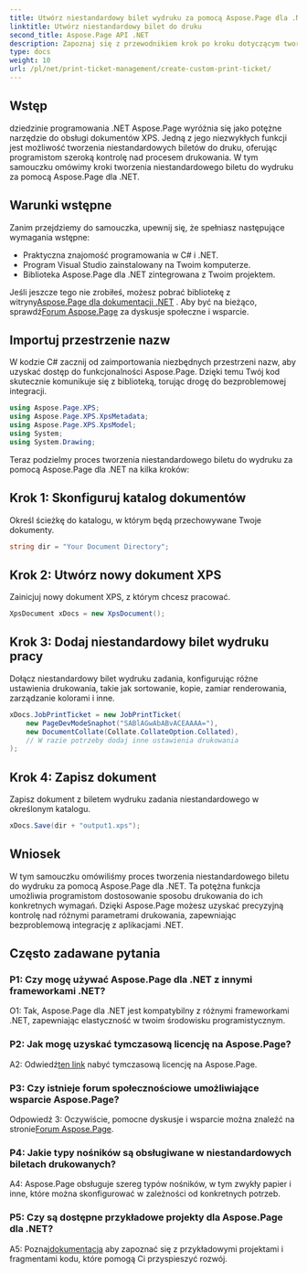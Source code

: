 ```yaml
---
title: Utwórz niestandardowy bilet wydruku za pomocą Aspose.Page dla .NET
linktitle: Utwórz niestandardowy bilet do druku
second_title: Aspose.Page API .NET
description: Zapoznaj się z przewodnikiem krok po kroku dotyczącym tworzenia niestandardowych biletów do druku za pomocą Aspose.Page dla .NET. Dostosuj swoje możliwości drukowania dzięki precyzyjnej kontroli.
type: docs
weight: 10
url: /pl/net/print-ticket-management/create-custom-print-ticket/
---
```

## Wstęp

dziedzinie programowania .NET Aspose.Page wyróżnia się jako potężne narzędzie do obsługi dokumentów XPS. Jedną z jego niezwykłych funkcji jest możliwość tworzenia niestandardowych biletów do druku, oferując programistom szeroką kontrolę nad procesem drukowania. W tym samouczku omówimy kroki tworzenia niestandardowego biletu do wydruku za pomocą Aspose.Page dla .NET.

## Warunki wstępne

Zanim przejdziemy do samouczka, upewnij się, że spełniasz następujące wymagania wstępne:

- Praktyczna znajomość programowania w C# i .NET.
- Program Visual Studio zainstalowany na Twoim komputerze.
- Biblioteka Aspose.Page dla .NET zintegrowana z Twoim projektem.

 Jeśli jeszcze tego nie zrobiłeś, możesz pobrać bibliotekę z witryny[Aspose.Page dla dokumentacji .NET](https://reference.aspose.com/page/net/) . Aby być na bieżąco, sprawdź[Forum Aspose.Page](https://forum.aspose.com/c/page/39) za dyskusje społeczne i wsparcie.

## Importuj przestrzenie nazw

W kodzie C# zacznij od zaimportowania niezbędnych przestrzeni nazw, aby uzyskać dostęp do funkcjonalności Aspose.Page. Dzięki temu Twój kod skutecznie komunikuje się z biblioteką, torując drogę do bezproblemowej integracji.

```csharp
using Aspose.Page.XPS;
using Aspose.Page.XPS.XpsMetadata;
using Aspose.Page.XPS.XpsModel;
using System;
using System.Drawing;
```

Teraz podzielmy proces tworzenia niestandardowego biletu do wydruku za pomocą Aspose.Page dla .NET na kilka kroków:

## Krok 1: Skonfiguruj katalog dokumentów

Określ ścieżkę do katalogu, w którym będą przechowywane Twoje dokumenty.

```csharp
string dir = "Your Document Directory";
```

## Krok 2: Utwórz nowy dokument XPS

Zainicjuj nowy dokument XPS, z którym chcesz pracować.

```csharp
XpsDocument xDocs = new XpsDocument();
```

## Krok 3: Dodaj niestandardowy bilet wydruku pracy

Dołącz niestandardowy bilet wydruku zadania, konfigurując różne ustawienia drukowania, takie jak sortowanie, kopie, zamiar renderowania, zarządzanie kolorami i inne.

```csharp
xDocs.JobPrintTicket = new JobPrintTicket(
    new PageDevModeSnaphot("SABlAGwAbABvACEAAAA="),
    new DocumentCollate(Collate.CollateOption.Collated),
    // W razie potrzeby dodaj inne ustawienia drukowania
);
```

## Krok 4: Zapisz dokument

Zapisz dokument z biletem wydruku zadania niestandardowego w określonym katalogu.

```csharp
xDocs.Save(dir + "output1.xps");
```

## Wniosek

W tym samouczku omówiliśmy proces tworzenia niestandardowego biletu do wydruku za pomocą Aspose.Page dla .NET. Ta potężna funkcja umożliwia programistom dostosowanie sposobu drukowania do ich konkretnych wymagań. Dzięki Aspose.Page możesz uzyskać precyzyjną kontrolę nad różnymi parametrami drukowania, zapewniając bezproblemową integrację z aplikacjami .NET.

## Często zadawane pytania

### P1: Czy mogę używać Aspose.Page dla .NET z innymi frameworkami .NET?

O1: Tak, Aspose.Page dla .NET jest kompatybilny z różnymi frameworkami .NET, zapewniając elastyczność w twoim środowisku programistycznym.

### P2: Jak mogę uzyskać tymczasową licencję na Aspose.Page?

 A2: Odwiedź[ten link](https://purchase.aspose.com/temporary-license/) nabyć tymczasową licencję na Aspose.Page.

### P3: Czy istnieje forum społecznościowe umożliwiające wsparcie Aspose.Page?

 Odpowiedź 3: Oczywiście, pomocne dyskusje i wsparcie można znaleźć na stronie[Forum Aspose.Page](https://forum.aspose.com/c/page/39).

### P4: Jakie typy nośników są obsługiwane w niestandardowych biletach drukowanych?

A4: Aspose.Page obsługuje szereg typów nośników, w tym zwykły papier i inne, które można skonfigurować w zależności od konkretnych potrzeb.

### P5: Czy są dostępne przykładowe projekty dla Aspose.Page dla .NET?

 A5: Poznaj[dokumentacja](https://reference.aspose.com/page/net/) aby zapoznać się z przykładowymi projektami i fragmentami kodu, które pomogą Ci przyspieszyć rozwój.